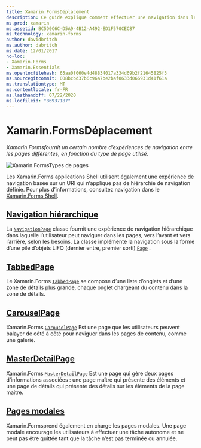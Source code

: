 ```yaml
---
title: Xamarin.FormsDéplacement
description: Ce guide explique comment effectuer une navigation dans les Xamarin.Forms applications. Xamarin.Formsfournit un certain nombre d’expériences de navigation entre les pages différentes, en fonction du type de page utilisé.
ms.prod: xamarin
ms.assetid: BC5D0C6C-D5A9-4B12-A492-ED1F570CEC87
ms.technology: xamarin-forms
author: davidbritch
ms.author: dabritch
ms.date: 12/01/2017
no-loc:
- Xamarin.Forms
- Xamarin.Essentials
ms.openlocfilehash: 65aa0f060e4d48834017a334d69b2f21645825f3
ms.sourcegitcommit: 008bcbd37b6c96a7be2baf0633d066931d41f61a
ms.translationtype: MT
ms.contentlocale: fr-FR
ms.lasthandoff: 07/22/2020
ms.locfileid: "86937187"
---
```

# <a name="xamarinforms-navigation"></a>Xamarin.FormsDéplacement

_Xamarin.Formsfournit un certain nombre d’expériences de navigation entre les pages différentes, en fonction du type de page utilisé._

![Xamarin.FormsTypes de pages](images/page-types.png)

Les Xamarin.Forms applications Shell utilisent également une expérience de navigation basée sur un URI qui n’applique pas de hiérarchie de navigation définie. Pour plus d’informations, consultez navigation dans le [ Xamarin.Forms Shell](~/xamarin-forms/app-fundamentals/shell/navigation.md).

## <a name="hierarchical-navigation"></a>[Navigation hiérarchique](hierarchical.md)

La [`NavigationPage`](xref:Xamarin.Forms.NavigationPage) classe fournit une expérience de navigation hiérarchique dans laquelle l’utilisateur peut naviguer dans les pages, vers l’avant et vers l’arrière, selon les besoins. La classe implémente la navigation sous la forme d’une pile d’objets LIFO (dernier entré, premier sorti) [`Page`](xref:Xamarin.Forms.Page) .

## <a name="tabbedpage"></a>[TabbedPage](tabbed-page.md)

Le Xamarin.Forms [`TabbedPage`](xref:Xamarin.Forms.TabbedPage) se compose d’une liste d’onglets et d’une zone de détails plus grande, chaque onglet chargeant du contenu dans la zone de détails.

## <a name="carouselpage"></a>[CarouselPage](carousel-page.md)

Xamarin.Forms [`CarouselPage`](xref:Xamarin.Forms.CarouselPage) Est une page que les utilisateurs peuvent balayer de côté à côté pour naviguer dans les pages de contenu, comme une galerie.

## <a name="masterdetailpage"></a>[MasterDetailPage](master-detail-page.md)

Xamarin.Forms [`MasterDetailPage`](xref:Xamarin.Forms.MasterDetailPage) Est une page qui gère deux pages d’informations associées : une page maître qui présente des éléments et une page de détails qui présente des détails sur les éléments de la page maître.

## <a name="modal-pages"></a>[Pages modales](modal.md)

Xamarin.Formsprend également en charge les pages modales. Une page modale encourage les utilisateurs à effectuer une tâche autonome et ne peut pas être quittée tant que la tâche n’est pas terminée ou annulée.
